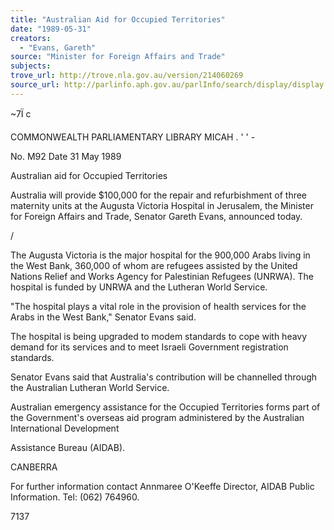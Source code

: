 ```yaml
---
title: "Australian Aid for Occupied Territories"
date: "1989-05-31"
creators:
  - "Evans, Gareth"
source: "Minister for Foreign Affairs and Trade"
subjects:
trove_url: http://trove.nla.gov.au/version/214060269
source_url: http://parlinfo.aph.gov.au/parlInfo/search/display/display.w3p;query=Id%3A%22media/pressrel/HPR09030381%22
---
```


 ~7Ï c

 COMMONWEALTH  PARLIAMENTARY LIBRARY  MICAH . ' ' -

 No. M92 Date 31 May 1989

 Australian aid for Occupied Territories

 Australia will provide $100,000 for the repair and refurbishment  of three maternity units at the Augusta Victoria Hospital in  Jerusalem, the Minister for Foreign Affairs and Trade, Senator  Gareth Evans, announced today.

 / 

 The Augusta Victoria is the major hospital for the 900,000 Arabs  living in the West Bank, 360,000 of whom are refugees assisted by  the United Nations Relief and Works Agency for Palestinian  Refugees (UNRWA). The hospital is funded by UNRWA and the  Lutheran World Service.

 "The hospital plays a vital role in the provision of health services  for the Arabs in the West Bank," Senator Evans said.

 The hospital is being upgraded to modem standards to cope with  heavy demand for its services and to meet Israeli Government  registration standards.

 Senator Evans said that Australia's contribution will be channelled  through the Australian Lutheran World Service.

 Australian emergency assistance for the Occupied Territories  forms part of the Government's overseas aid program  administered by the Australian International Development 

 Assistance Bureau (AIDAB).

 CANBERRA

 For further information contact Annmaree O'Keeffe Director,  AIDAB Public Information. Tel: (062) 764960.

 7137

